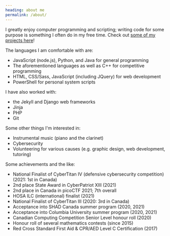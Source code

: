 ```yaml
---
heading: about me
permalink: /about/
---
```


I greatly enjoy computer programming and scripting; writing code for some purpose is something I often do in my free time. Check out [some of my projects here](/work)!

The languages I am comfortable with are:
- JavaScript (node.js), Python, and Java for general programming
- The aforementioned languages as well as C++ for competitive programming
- HTML, CSS/Sass, JavaScript (including JQuery) for web development
- PowerShell for personal system scripts

I have also worked with:
- the Jekyll and Django web frameworks
- Jinja
- PHP
- Git

Some other things I'm interested in:
- Instrumental music (piano and the clarinet)
- Cybersecurity
- Volunteering for various causes (e.g. graphic design, web development, tutoring)

Some achievements and the like:
- National Finalist of CyberTitan IV (defensive cybersecurity competition) (2021: 1st in Canada)
- 2nd place State Award in CyberPatriot XIII (2021)
- 2nd place in Canada in picoCTF 2021; 7th overall
- HOSA ILC (international) finalist (2021)
- National Finalist of CyberTitan III (2020: 3rd in Canada)
- Acceptance into SHAD Canada summer program (2020, 2021)
- Acceptance into Columbia University summer program (2020, 2021)
- Canadian Computing Competition Senior Level honour roll (2020)
- Honour roll of several mathematics contests (since 2015)
- Red Cross Standard First Aid & CPR/AED Level C Certification (2017)

